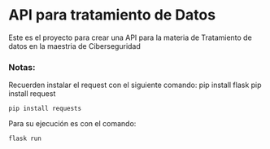 # API para tratamiento de Datos

Este es el proyecto para crear una API para la materia de Tratamiento de datos en la maestria de Ciberseguridad

### Notas:
Recuerden instalar el request con el siguiente comando: 
pip install  flask
pip install request

```
pip install requests

```
Para su ejecución es con el comando: 

```
flask run
```
